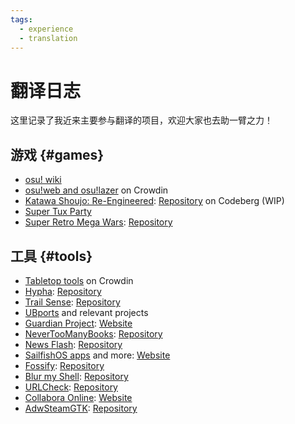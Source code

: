 ```yaml
---
tags:
  - experience
  - translation
---
```


# 翻译日志

这里记录了我近来主要参与翻译的项目，欢迎大家也去助一臂之力！

## 游戏 {#games}

- [osu! wiki](https://github.com/ppy/osu-wiki)
- [osu!web and osu!lazer](https://crowdin.com/project/osu-web) on Crowdin
- [Katawa Shoujo: Re-Engineered](https://fhs.sh): [Repository](https://codeberg.org/fhs/katawa-shoujo-re-engineered) on Codeberg (WIP)
- [Super Tux Party](https://hosted.weblate.org/engage/super-tux-party)
- [Super Retro Mega Wars](https://hosted.weblate.org/engage/retrowars): [Repository](https://github.com/retrowars/retrowars)

## 工具 {#tools}

- [Tabletop tools](https://crowdin.com/project/tabletop-tools) on Crowdin
- [Hypha](https://hosted.weblate.org/engage/hypha): [Repository](https://github.com/HyphaApp/hypha)
- [Trail Sense](https://hosted.weblate.org/engage/trail-sense): [Repository](https://github.com/kylecorry31/Trail-Sense)
- [UBports](https://hosted.weblate.org/engage/ubports) and relevant projects
- [Guardian Project](https://hosted.weblate.org/engage/guardianproject): [Website](https://guardianproject.info)
- [NeverTooManyBooks](https://hosted.weblate.org/engage/nevertoomanybooks): [Repository](https://github.com/tfonteyn/NeverTooManyBooks)
- [News Flash](https://hosted.weblate.org/engage/newsflash): [Repository](https://gitlab.com/news-flash/news_flash_gtk)
- [SailfishOS apps](https://hosted.weblate.org/engage/opal) and more: [Website](https://sailfishos.org)
- [Fossify](https://hosted.weblate.org/engage/fossify): [Repository](https://github.com/FossifyOrg)
- [Blur my Shell](https://hosted.weblate.org/engage/blur-my-shell): [Repository](https://github.com/aunetx/blur-my-shell)
- [URLCheck](https://hosted.weblate.org/engage/urlcheck): [Repository](https://github.com/TrianguloY/UrlChecker)
- [Collabora Online](https://hosted.weblate.org/engage/collabora-online): [Website](https://collaboraonline.github.io)
- [AdwSteamGTK](https://hosted.weblate.org/engage/adwsteamgtk): [Repository](https://github.com/Foldex/AdwSteamGtk)
